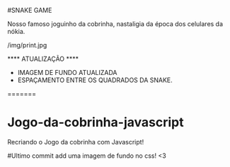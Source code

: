 
#SNAKE GAME

Nosso famoso joguinho da cobrinha, nastaligia da época dos celulares da nókia.

/img/print.jpg

**** ATUALIZAÇÃO **** 

* IMAGEM DE FUNDO ATUALIZADA
* ESPAÇAMENTO ENTRE OS QUADRADOS DA SNAKE.

=======
# Jogo-da-cobrinha-javascript
Recriando o Jogo da cobrinha com Javascript!

#Ultimo commit add uma imagem de fundo no css! <3

